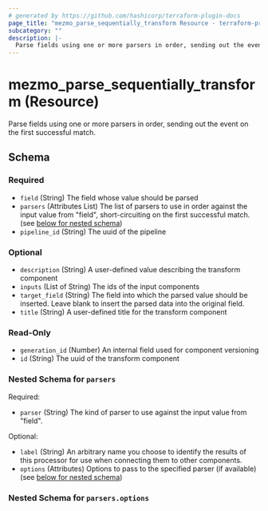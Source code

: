 ```yaml
---
# generated by https://github.com/hashicorp/terraform-plugin-docs
page_title: "mezmo_parse_sequentially_transform Resource - terraform-provider-mezmo"
subcategory: ""
description: |-
  Parse fields using one or more parsers in order, sending out the event on the first successful match.
---
```


# mezmo_parse_sequentially_transform (Resource)

Parse fields using one or more parsers in order, sending out the event on the first successful match.



<!-- schema generated by tfplugindocs -->
## Schema

### Required

- `field` (String) The field whose value should be parsed
- `parsers` (Attributes List) The list of parsers to use in order against the input value from "field", short-circuiting on the first successful match. (see [below for nested schema](#nestedatt--parsers))
- `pipeline_id` (String) The uuid of the pipeline

### Optional

- `description` (String) A user-defined value describing the transform component
- `inputs` (List of String) The ids of the input components
- `target_field` (String) The field into which the parsed value should be inserted. Leave blank to insert the parsed data into the original field.
- `title` (String) A user-defined title for the transform component

### Read-Only

- `generation_id` (Number) An internal field used for component versioning
- `id` (String) The uuid of the transform component

<a id="nestedatt--parsers"></a>
### Nested Schema for `parsers`

Required:

- `parser` (String) The kind of parser to use against the input value from "field".

Optional:

- `label` (String) An arbitrary name you choose to identify the results of this processor for use when connecting them to other components.
- `options` (Attributes) Options to pass to the specified parser (if available) (see [below for nested schema](#nestedatt--parsers--options))

<a id="nestedatt--parsers--options"></a>
### Nested Schema for `parsers.options`


